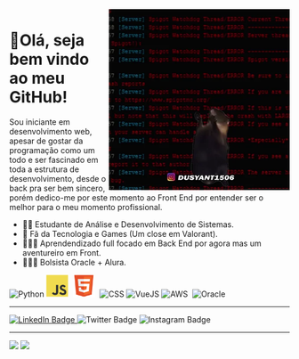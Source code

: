 <img src = 'giphy.webp' width = "325px" align = "right">

# 🖖Olá, seja bem vindo ao meu GitHub!

Sou iniciante em desenvolvimento web, apesar de gostar da programação como um todo e ser fascinado em toda a estrutura de desenvolvimento, desde o back pra ser bem sincero, porém dedico-me por este momento ao Front End por entender ser o melhor para o meu momento profissional. 

- ✍🏻 Estudante de Análise e Desenvolvimento de Sistemas.
- 🖤 Fã da Tecnologia e Games (Um close em Valorant).
- 👩🏻‍💻 Aprendendizado full focado em Back End por agora mas um aventureiro em Front.
- 🙇🏻‍♂️ Bolsista Oracle + Alura.

<div>
  <img src="https://cdn.jsdelivr.net/gh/devicons/devicon@latest/icons/python/python-original.svg" title="Python" alt="Python" width="40" height="40"//>
  <img src="https://github.com/devicons/devicon/blob/master/icons/javascript/javascript-original.svg" title="JavaScript" alt="JavaScript" width="40" height="40"/>&nbsp;
  <img src="https://github.com/devicons/devicon/blob/master/icons/html5/html5-original.svg" title="HTML5" alt="HTML" width="40" height="40"/>&nbsp;
  <img src="https://cdn.jsdelivr.net/gh/devicons/devicon@latest/icons/css3/css3-original.svg" title="CSS3" alt="CSS" width="40"/>
  <img src="https://cdn.jsdelivr.net/gh/devicons/devicon@latest/icons/vuejs/vuejs-original-wordmark.svg" title="VueJS" alt="VueJS" width="40"/>
  <img src="https://cdn.jsdelivr.net/gh/devicons/devicon@latest/icons/amazonwebservices/amazonwebservices-plain-wordmark.svg" title="AWS" alt="AWS" width="40" height="40"/>&nbsp;
  <img src="https://cdn.jsdelivr.net/gh/devicons/devicon@latest/icons/oracle/oracle-original.svg" title="Oracle" alt="Oracle" width="40"/>
</div>

---

<div id="badges">
  <a href = "https://github.com/AbinadabeDev">
    <img src="https://img.shields.io/badge/LinkedIn-blue?style=for-the-badge&logo=linkedin&logoColor=white" alt="LinkedIn Badge"/>
  </a>
  <img src="https://img.shields.io/badge/Twitter-blue?style=for-the-badge&logo=twitter&logoColor=white" alt="Twitter Badge"/>
  <img src="https://img.shields.io/badge/-Instagram-%23E4405F?style=for-the-badge&logo=instagram&logoColor=white" alt="Instagram Badge"/>
</div>

---

<div align = "left">
<img height = "200em" src="https://github-readme-stats.vercel.app/api/top-langs/?username=AbinadabeDev&show_icons=true&theme=tokyonight&count_private=true"/>
<img height = "200em" src="https://github-readme-stats.vercel.app/api?username=AbinadabeDev&show_icons=true&show_icons=true&theme=tokyonight&count_private=true" />
</div>
